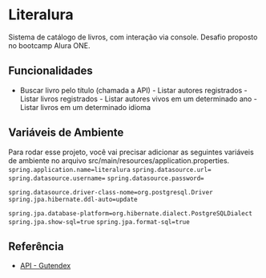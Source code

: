 # Literalura
Sistema de catálogo de livros, com interação via console. Desafio proposto no bootcamp Alura ONE.
## Funcionalidades
- Buscar livro pelo título (chamada a API) - Listar autores registrados - Listar livros registrados - Listar autores vivos em um determinado ano - 
Listar livros em um determinado idioma
## Variáveis de Ambiente
Para rodar esse projeto, você vai precisar adicionar as seguintes variáveis de ambiente no arquivo src/main/resources/application.properties. 
`spring.application.name=literalura`
`spring.datasource.url=`
`spring.datasource.username=`
`spring.datasource.password=`
 
`spring.datasource.driver-class-nome=org.postgresql.Driver`
`spring.jpa.hibernate.ddl-auto=update`
 
`spring.jpa.database-platform=org.hibernate.dialect.PostgreSQLDialect` 
`spring.jpa.show-sql=true` `spring.jpa.format-sql=true`
## Referência
 - [API - Gutendex](https://gutendex.com/)
